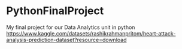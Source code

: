 # PythonFinalProject
My final project for our Data Analytics unit in python
https://www.kaggle.com/datasets/rashikrahmanpritom/heart-attack-analysis-prediction-dataset?resource=download
